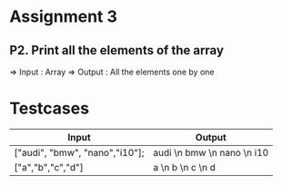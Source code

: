 # Assignment 3

## P2. Print all the elements of the array

=> Input : Array
=> Output : All the elements one by one

# Testcases 

| Input | Output |
| ----- | ------ |
| ["audi", "bmw", "nano","i10"]; | audi \n bmw \n nano \n i10 |
| ["a","b","c","d"] | a \n b \n c \n d       |